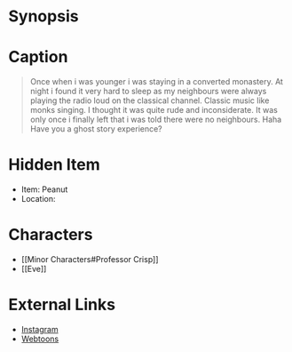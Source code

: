 # Synopsis


# Caption
> Once when i was younger i was staying in a converted monastery. At night i found it very hard to sleep as my neighbours were always playing the radio loud on the classical channel. Classic music like monks singing. I thought it was quite rude and inconsiderate. It was only once i finally left that i was told there were no neighbours. Haha Have you a ghost story experience?

# Hidden Item
* Item: Peanut 
* Location: <strike></strike>

# Characters
* [[Minor Characters#Professor Crisp]]
* [[Eve]]

# External Links
* [Instagram](https://www.instagram.com/p/CA_ax5OjTHy/)
* [Webtoons](https://www.webtoons.com/en/challenge/twistwood-tales/43-ghost-sheet/viewer?title_no=344740&episode_no=47)